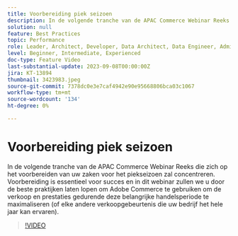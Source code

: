 ```yaml
---
title: Voorbereiding piek seizoen
description: In de volgende tranche van de APAC Commerce Webinar Reeks die zich op het voorbereiden van uw zaken voor het piekseizoen zal concentreren. Voorbereiding is essentieel voor succes en in dit webinar zullen we u door de beste praktijken laten lopen om Adobe Commerce te gebruiken om de verkoop en prestaties gedurende deze belangrijke handelsperiode te maximaliseren (of elke andere verkoopgebeurtenis die uw bedrijf het hele jaar kan ervaren).
solution: null
feature: Best Practices
topic: Performance
role: Leader, Architect, Developer, Data Architect, Data Engineer, Admin, User
level: Beginner, Intermediate, Experienced
doc-type: Feature Video
last-substantial-update: 2023-09-08T00:00:00Z
jira: KT-13894
thumbnail: 3423983.jpeg
source-git-commit: 7378dc0e3e7caf4942e90e95668806bca03c1067
workflow-type: tm+mt
source-wordcount: '134'
ht-degree: 0%

---
```



# Voorbereiding piek seizoen

In de volgende tranche van de APAC Commerce Webinar Reeks die zich op het voorbereiden van uw zaken voor het piekseizoen zal concentreren. Voorbereiding is essentieel voor succes en in dit webinar zullen we u door de beste praktijken laten lopen om Adobe Commerce te gebruiken om de verkoop en prestaties gedurende deze belangrijke handelsperiode te maximaliseren (of elke andere verkoopgebeurtenis die uw bedrijf het hele jaar kan ervaren).

>[!VIDEO](https://video.tv.adobe.com/v/3423983/?learn=on)
